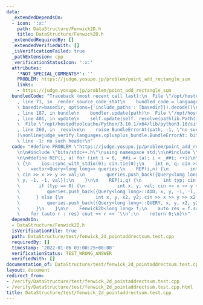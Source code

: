 ```yaml
---
data:
  _extendedDependsOn:
  - icon: ':x:'
    path: DataStructure/Fenwick2D.h
    title: DataStructure/Fenwick2D.h
  _extendedRequiredBy: []
  _extendedVerifiedWith: []
  _isVerificationFailed: true
  _pathExtension: cpp
  _verificationStatusIcon: ':x:'
  attributes:
    '*NOT_SPECIAL_COMMENTS*': ''
    PROBLEM: https://judge.yosupo.jp/problem/point_add_rectangle_sum
    links:
    - https://judge.yosupo.jp/problem/point_add_rectangle_sum
  bundledCode: "Traceback (most recent call last):\n  File \"/opt/hostedtoolcache/Python/3.10.1/x64/lib/python3.10/site-packages/onlinejudge_verify/documentation/build.py\"\
    , line 71, in _render_source_code_stat\n    bundled_code = language.bundle(stat.path,\
    \ basedir=basedir, options={'include_paths': [basedir]}).decode()\n  File \"/opt/hostedtoolcache/Python/3.10.1/x64/lib/python3.10/site-packages/onlinejudge_verify/languages/cplusplus.py\"\
    , line 187, in bundle\n    bundler.update(path)\n  File \"/opt/hostedtoolcache/Python/3.10.1/x64/lib/python3.10/site-packages/onlinejudge_verify/languages/cplusplus_bundle.py\"\
    , line 401, in update\n    self.update(self._resolve(pathlib.Path(included), included_from=path))\n\
    \  File \"/opt/hostedtoolcache/Python/3.10.1/x64/lib/python3.10/site-packages/onlinejudge_verify/languages/cplusplus_bundle.py\"\
    , line 260, in _resolve\n    raise BundleErrorAt(path, -1, \"no such header\"\
    )\nonlinejudge_verify.languages.cplusplus_bundle.BundleErrorAt: bits/stdc++.h:\
    \ line -1: no such header\n"
  code: "#define PROBLEM \"https://judge.yosupo.jp/problem/point_add_rectangle_sum\"\
    \n\n#include \"bits/stdc++.h\"\nusing namespace std;\n\n#include \"../Fenwick2D.h\"\
    \n\n#define REP(i, a) for (int i = 0, _##i = (a); i < _##i; ++i)\n\nint32_t main()\
    \ {\n    ios::sync_with_stdio(0); cin.tie(0);\n    int n, q; cin >> n >> q;\n\n\
    \    vector<Query<long long>> queries;\n    REP(i,n) {\n        int x, y, val;\
    \ cin >> x >> y >> val;\n        queries.push_back({Query<long long>::ADD, x,\
    \ y, -1, -1, val});\n    }\n\n    REP(i,q) {\n        int typ; cin >> typ;\n \
    \       if (typ == 0) {\n            int x, y, val; cin >> x >> y >> val;\n  \
    \          queries.push_back({Query<long long>::ADD, x, y, -1, -1, val});\n  \
    \      } else {\n            int x, y, x2, y2; cin >> x >> y >> x2 >> y2;\n  \
    \          queries.push_back({Query<long long>::QUERY, x, y, x2, y2, 0});\n  \
    \      }\n    }\n\n    Fenwick2D<long long> f;\n    auto res = f.solve(queries);\n\
    \    for (auto r : res) cout << r << '\\n';\n    return 0;\n}\n"
  dependsOn:
  - DataStructure/Fenwick2D.h
  isVerificationFile: true
  path: DataStructure/test/fenwick_2d_pointaddrectsum.test.cpp
  requiredBy: []
  timestamp: '2022-01-06 03:00:25+08:00'
  verificationStatus: TEST_WRONG_ANSWER
  verifiedWith: []
documentation_of: DataStructure/test/fenwick_2d_pointaddrectsum.test.cpp
layout: document
redirect_from:
- /verify/DataStructure/test/fenwick_2d_pointaddrectsum.test.cpp
- /verify/DataStructure/test/fenwick_2d_pointaddrectsum.test.cpp.html
title: DataStructure/test/fenwick_2d_pointaddrectsum.test.cpp
---
```

